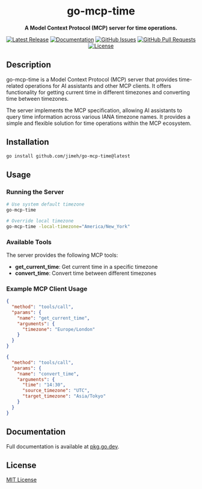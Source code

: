 <div align="center">

# go-mcp-time

**A Model Context Protocol (MCP) server for time operations.**

[![Latest Release](https://img.shields.io/github/release/jimeh/go-mcp-time.svg)](https://github.com/jimeh/go-mcp-time/releases)
[![Documentation](https://img.shields.io/badge/godoc-reference-blue.svg)](https://pkg.go.dev/github.com/jimeh/go-mcp-time)
[![GitHub Issues](https://img.shields.io/github/issues/jimeh/go-mcp-time.svg)](https://github.com/jimeh/go-mcp-time/issues)
[![GitHub Pull Requests](https://img.shields.io/github/issues-pr/jimeh/go-mcp-time.svg)](https://github.com/jimeh/go-mcp-time/pulls)
[![License](https://img.shields.io/github/license/jimeh/go-mcp-time.svg)](https://github.com/jimeh/go-mcp-time/blob/main/LICENSE)

</div>

## Description

go-mcp-time is a Model Context Protocol (MCP) server that provides time-related operations for AI assistants and other MCP clients. It offers functionality for getting current time in different timezones and converting time between timezones.

The server implements the MCP specification, allowing AI assistants to query time information across various IANA timezone names. It provides a simple and flexible solution for time operations within the MCP ecosystem.

## Installation

```bash
go install github.com/jimeh/go-mcp-time@latest
```

## Usage

### Running the Server

```bash
# Use system default timezone
go-mcp-time

# Override local timezone
go-mcp-time -local-timezone="America/New_York"
```

### Available Tools

The server provides the following MCP tools:

- **get_current_time**: Get current time in a specific timezone
- **convert_time**: Convert time between different timezones

### Example MCP Client Usage

```json
{
  "method": "tools/call",
  "params": {
    "name": "get_current_time",
    "arguments": {
      "timezone": "Europe/London"
    }
  }
}
```

```json
{
  "method": "tools/call",
  "params": {
    "name": "convert_time", 
    "arguments": {
      "time": "14:30",
      "source_timezone": "UTC",
      "target_timezone": "Asia/Tokyo"
    }
  }
}
```

## Documentation

Full documentation is available at [pkg.go.dev](https://pkg.go.dev/github.com/jimeh/go-mcp-time).

## License

[MIT License](https://github.com/jimeh/go-mcp-time/blob/main/LICENSE)